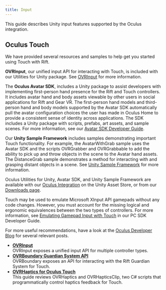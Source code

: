 ```yaml
---
title: Input
---
```

This guide describes Unity input features supported by the Oculus integration.

## Oculus Touch

We have provided several resources and samples to help get you started using Touch with Rift. 

**OVRInput**, our unified input API for interacting with Touch, is included with our Utilities for Unity package. See [OVRInput](/documentation/unity/latest/concepts/unity-ovrinput/#unity-ovrinput "OVRInput exposes a unified input API for multiple controller types.") for more information.

The **Oculus Avatar SDK**, includes a Unity package to assist developers with implementing first-person hand presence for the Rift and Touch controllers. It includes avatar hand and body assets viewable by other users in social applications for Rift and Gear VR. The first-person hand models and third-person hand and body models supported by the Avatar SDK automatically pull the avatar configuration choices the user has made in Oculus Home to provide a consistent sense of identity across applications. The SDK includes a Unity package with scripts, prefabs, art assets, and sample scenes. For more information, see our [Avatar SDK Developer Guide](/documentation/avatarsdk/latest/concepts/avatars-gsg-intro/).

Our **Unity Sample Framework** includes samples demonstrating important Touch functionality. For example, the AvatarWithGrab sample uses the Avatar SDK and the scripts OVRGrabber and OVRGrabbable to add the ability to pick up and throw objects in the scene to the Avatar hand assets. The DistanceGrab sample demonstrates a method for interacting with and grasping distant objects in a scene. See [Unity Sample Framework](/documentation/unity/latest/concepts/unity-sample-framework/ "The Oculus Unity Sample Framework provides sample scenes and guidelines for common VR-specific features such as hand presence with Oculus Touch, crosshairs, driving, hybrid mono rendering, and video rendering to a 2D textured quad.") for more information.

Oculus Utilities for Unity, Avatar SDK, and Unity Sample Framework are available with our [Oculus Integration](https://www.assetstore.unity3d.com/en/#!/content/82022) on the Unity Asset Store, or from our [Downloads page](/downloads/).

Touch may be used to emulate Microsoft XInput API gamepads without any code changes. However, you must account for the missing logical and ergonomic equivalences between the two types of controllers. For more information, see [Emulating Gamepad Input with Touch](/documentation/pcsdk/latest/concepts/dg-gamepad-emulation-touch/) in our PC SDK Developer Guide.

For more useful recommendations, have a look at the [Oculus Developer Blog](/blog/) for several relevant posts.

* **[OVRInput](/documentation/unity/latest/concepts/unity-ovrinput/#unity-ovrinput)**  
OVRInput exposes a unified input API for multiple controller types.
* **[OVRBoundary Guardian System API](/documentation/unity/latest/concepts/unity-ovrboundary/)**  
OVRBoundary exposes an API for interacting with the Rift Guardian System for Touch.
* **[OVRHaptics for Oculus Touch](/documentation/unity/latest/concepts/unity-ovrhaptics/)**  
This guide reviews OVRHaptics and OVRHapticsClip, two C# scripts that programmatically control haptics feedback for Touch. 
